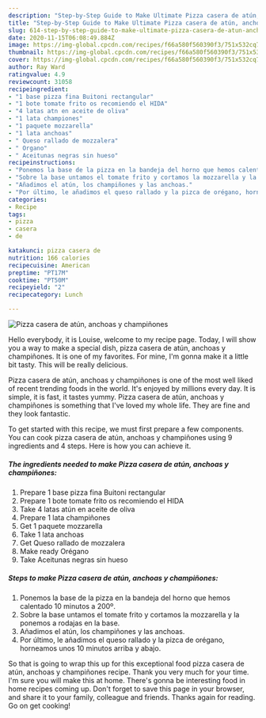 ```yaml
---
description: "Step-by-Step Guide to Make Ultimate Pizza casera de atún, anchoas y champiñones"
title: "Step-by-Step Guide to Make Ultimate Pizza casera de atún, anchoas y champiñones"
slug: 614-step-by-step-guide-to-make-ultimate-pizza-casera-de-atun-anchoas-y-champinones
date: 2020-11-15T06:08:49.884Z
image: https://img-global.cpcdn.com/recipes/f66a580f560390f3/751x532cq70/pizza-casera-de-atun-anchoas-y-champinones-foto-principal.jpg
thumbnail: https://img-global.cpcdn.com/recipes/f66a580f560390f3/751x532cq70/pizza-casera-de-atun-anchoas-y-champinones-foto-principal.jpg
cover: https://img-global.cpcdn.com/recipes/f66a580f560390f3/751x532cq70/pizza-casera-de-atun-anchoas-y-champinones-foto-principal.jpg
author: Ray Ward
ratingvalue: 4.9
reviewcount: 31058
recipeingredient:
- "1 base pizza fina Buitoni rectangular"
- "1 bote tomate frito os recomiendo el HIDA"
- "4 latas atn en aceite de oliva"
- "1 lata championes"
- "1 paquete mozzarella"
- "1 lata anchoas"
- " Queso rallado de mozzalera"
- " Organo"
- " Aceitunas negras sin hueso"
recipeinstructions:
- "Ponemos la base de la pizza en la bandeja del horno que hemos calentado 10 minutos a 200º."
- "Sobre la base untamos el tomate frito y cortamos la mozzarella y la ponemos a rodajas en la base."
- "Añadimos el atún, los champiñones y las anchoas."
- "Por último, le añadimos el queso rallado y la pizca de orégano, horneamos unos 10 minutos arriba y abajo."
categories:
- Recipe
tags:
- pizza
- casera
- de

katakunci: pizza casera de 
nutrition: 166 calories
recipecuisine: American
preptime: "PT17M"
cooktime: "PT50M"
recipeyield: "2"
recipecategory: Lunch

---
```



![Pizza casera de atún, anchoas y champiñones](https://img-global.cpcdn.com/recipes/f66a580f560390f3/751x532cq70/pizza-casera-de-atun-anchoas-y-champinones-foto-principal.jpg)

Hello everybody, it is Louise, welcome to my recipe page. Today, I will show you a way to make a special dish, pizza casera de atún, anchoas y champiñones. It is one of my favorites. For mine, I'm gonna make it a little bit tasty. This will be really delicious.



Pizza casera de atún, anchoas y champiñones is one of the most well liked of recent trending foods in the world. It's enjoyed by millions every day. It is simple, it is fast, it tastes yummy. Pizza casera de atún, anchoas y champiñones is something that I've loved my whole life. They are fine and they look fantastic.


To get started with this recipe, we must first prepare a few components. You can cook pizza casera de atún, anchoas y champiñones using 9 ingredients and 4 steps. Here is how you can achieve it.

<!--inarticleads1-->

##### The ingredients needed to make Pizza casera de atún, anchoas y champiñones:

1. Prepare 1 base pizza fina Buitoni rectangular
1. Prepare 1 bote tomate frito os recomiendo el HIDA
1. Take 4 latas atún en aceite de oliva
1. Prepare 1 lata champiñones
1. Get 1 paquete mozzarella
1. Take 1 lata anchoas
1. Get  Queso rallado de mozzalera
1. Make ready  Orégano
1. Take  Aceitunas negras sin hueso




<!--inarticleads2-->

##### Steps to make Pizza casera de atún, anchoas y champiñones:

1. Ponemos la base de la pizza en la bandeja del horno que hemos calentado 10 minutos a 200º.
1. Sobre la base untamos el tomate frito y cortamos la mozzarella y la ponemos a rodajas en la base.
1. Añadimos el atún, los champiñones y las anchoas.
1. Por último, le añadimos el queso rallado y la pizca de orégano, horneamos unos 10 minutos arriba y abajo.




So that is going to wrap this up for this exceptional food pizza casera de atún, anchoas y champiñones recipe. Thank you very much for your time. I'm sure you will make this at home. There's gonna be interesting food in home recipes coming up. Don't forget to save this page in your browser, and share it to your family, colleague and friends. Thanks again for reading. Go on get cooking!
